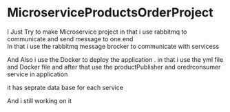 # MicroserviceProductsOrderProject
I Just Try to make Microservice project in that i use rabbitmq to communicate and send message to one end  </br>
In that i use the rabbitmq message brocker to communicate with servicess  </br>

And Also i use the Docker to deploy the application . 
in that i use the yml file and Docker file 
and after that use the productPublisher and oredrconsumer service in application 

it has seprate data base for each service 

And i still working on it 


